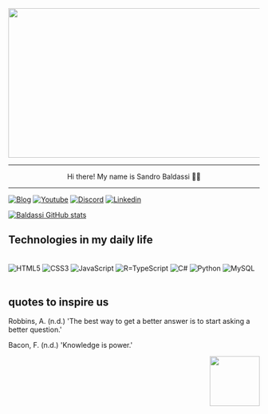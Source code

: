 <div align="center">
  <img src="https://media.giphy.com/media/dWesBcTLavkZuG35MI/giphy.gif" width="600" height="300"/>
</div><hr>
<p align="center"> Hi there! My name is Sandro Baldassi 👋🏼</p><hr>

  [![Blog](https://img.shields.io/badge/Blog-000?style=for-the-badge&logo=Blog&logoColor=yellow)](...)
  [![Youtube](https://img.shields.io/badge/YouTube-FF0000?style=for-the-badge&logo=youtube&logoColor=white)](...)
  [![Discord](https://img.shields.io/badge/Discord-7289DA?style=for-the-badge&logo=discord&logoColor=white)](...)
  [![Linkedin](https://img.shields.io/badge/LinkedIn-0077B5?style=for-the-badge&logo=linkedin&logoColor=white)](...)

  [![Baldassi GitHub stats](https://github-readme-stats.vercel.app/api?username=baldassi&show_icons=true&theme=dracula)](...)

  ## Technologies in my daily life

<div style="display: inline_block"><br>
  <img align="center" alt="HTML5" src="https://img.shields.io/badge/HTML5-E34F26?style=for-the-badge&logo=html5&logoColor=white"/>
    <img align="center" alt="CSS3" src="https://img.shields.io/badge/CSS3-1572B6?style=for-the-badge&logo=css3&logoColor=white"/>
    <img align="center" alt="JavaScript" src="https://img.shields.io/badge/JavaScript-323330?style=for-the-badge&logo=javascript&logoColor=F7DF1E"/>
      <img align="center" alt="R=TypeScript" src="https://img.shields.io/badge/TypeScript-007ACC?style=for-the-badge&logo=typescript&logoColor=white"/>
    <img align="center" alt="C#" src="https://img.shields.io/badge/C%23-239120?style=for-the-badge&logo=c-sharp&logoColor=white"/>
    <img align="center" alt="Python" src="https://img.shields.io/badge/Python-14354C?style=for-the-badge&logo=python&logoColor=white"/>
   <img align="center" alt="MySQL" src="https://img.shields.io/badge/MySQL-00000F?style=for-the-badge&logo=mysql&logoColor=white"/>
</div><br>

## quotes to inspire us

Robbins, A. (n.d.) 'The best way to get a better answer is to start asking a better question.'

Bacon, F. (n.d.) 'Knowledge is power.'



<div id="footer" align="right">
  <img src="https://media.giphy.com/media/M9gbBd9nbDrOTu1Mqx/giphy.gif" width="100"/>
</div>
